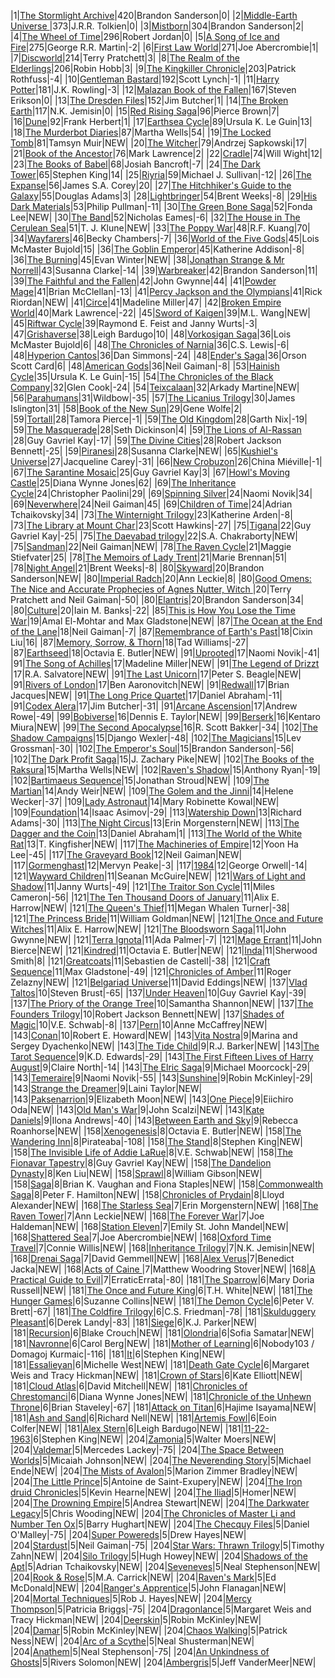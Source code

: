 |1|[The Stormlight Archive](https://www.goodreads.com/series/49075-the-stormlight-archive)|420|Brandon Sanderson|0|
|2|[Middle-Earth Universe ](https://www.goodreads.com/series/66175-the-lord-of-the-rings)|373|J.R.R. Tolkien|0|
|3|[Mistborn](https://www.goodreads.com/series/40910-the-mistborn-saga)|304|Brandon Sanderson|2|
|4|[The Wheel of Time](https://www.goodreads.com/series/41526-the-wheel-of-time)|296|Robert Jordan|0|
|5|[A Song of Ice and Fire](https://www.goodreads.com/series/43790-a-song-of-ice-and-fire)|275|George R.R. Martin|\-2|
|6|[First Law World](https://www.goodreads.com/series/150214-first-law-world)|271|Joe Abercrombie|1|
|7|[Discworld](https://www.goodreads.com/series/40650-discworld)|214|Terry Pratchett|3|
|8|[The Realm of the Elderlings](https://www.goodreads.com/series/54099-the-realm-of-the-elderlings)|206|Robin Hobb|3|
|9|[The Kingkiller Chronicle](https://www.goodreads.com/series/45262-the-kingkiller-chronicle)|203|Patrick Rothfuss|\-4|
|10|[Gentleman Bastard](https://www.goodreads.com/series/43531-gentleman-bastard)|192|Scott Lynch|\-1|
|11|[Harry Potter](https://www.goodreads.com/series/45175-harry-potter)|181|J.K. Rowling|\-3|
|12|[Malazan Book of the Fallen](https://www.goodreads.com/series/43493-malazan-book-of-the-fallen)|167|Steven Erikson|0|
|13|[The Dresden Files](https://www.goodreads.com/series/40346-the-dresden-files)|152|Jim Butcher|1|
|14|[The Broken Earth](https://www.goodreads.com/series/112296-the-broken-earth)|117|N.K. Jemisin|0|
|15|[Red Rising Saga](https://www.goodreads.com/series/117100-red-rising-saga)|96|Pierce Brown|7|
|16|[Dune](https://www.goodreads.com/series/45935-dune)|92|Frank Herbert|1|
|17|[Earthsea Cycle](https://www.goodreads.com/series/40909-earthsea-cycle)|89|Ursula K. Le Guin|13|
|18|[The Murderbot Diaries](https://www.goodreads.com/series/191900-the-murderbot-diaries)|87|Martha Wells|54|
|19|[The Locked Tomb](https://www.goodreads.com/series/229503-the-locked-tomb)|81|Tamsyn Muir|NEW|
|20|[The Witcher](https://www.goodreads.com/series/40911-the-witcher)|79|Andrzej Sapkowski|17|
|21|[Book of the Ancestor](https://www.goodreads.com/series/185644-book-of-the-ancestor)|76|Mark Lawrence|2|
|22|[Cradle](https://www.goodreads.com/series/192821-cradle)|74|Will Wight|12|
|23|[The Books of Babel](https://www.goodreads.com/series/127130-the-books-of-babel)|68|Josiah Bancroft|\-7|
|24|[The Dark Tower](https://www.goodreads.com/series/40750-the-dark-tower)|65|Stephen King|14|
|25|[Riyria](https://www.goodreads.com/series/110612-riyria)|59|Michael J. Sullivan|\-12|
|26|[The Expanse](https://www.goodreads.com/series/56399-the-expanse)|56|James S.A. Corey|20|
|27|[The Hitchhiker's Guide to the Galaxy](https://www.goodreads.com/series/40957-the-hitchhiker-s-guide-to-the-galaxy)|55|Douglas Adams|3|
|28|[Lightbringer](https://www.goodreads.com/series/291662-lightbringer)|54|Brent Weeks|\-8|
|29|[His Dark Materials](https://www.goodreads.com/series/44427-his-dark-materials)|53|Philip Pullman|\-11|
|30|[The Green Bone Saga](https://www.goodreads.com/series/216281-the-green-bone-saga)|52|Fonda Lee|NEW|
|30|[The Band](https://www.goodreads.com/series/193556-the-band)|52|Nicholas Eames|\-6|
|32|[The House in The Cerulean Sea](https://www.goodreads.com/book/show/45047384-the-house-in-the-cerulean-sea)|51|T. J. Klune|NEW|
|33|[The Poppy War](https://www.goodreads.com/series/243623-the-poppy-war)|48|R.F. Kuang|70|
|34|[Wayfarers](https://www.goodreads.com/series/170872-wayfarers)|46|Becky Chambers|\-7|
|36|[World of the Five Gods](https://www.goodreads.com/series/43463-world-of-the-five-gods-publication)|45|Lois McMaster Bujold|15|
|36|[The Goblin Emperor](https://www.goodreads.com/series/241702-the-goblin-emperor)|45|Katherine Addison|\-8|
|36|[The Burning](https://www.goodreads.com/series/250573-the-burning)|45|Evan Winter|NEW|
|38|[Jonathan Strange & Mr Norrell](https://www.goodreads.com/book/show/14201.Jonathan_Strange_Mr_Norrell)|43|Susanna Clarke|\-14|
|39|[Warbreaker](https://www.goodreads.com/book/show/1268479.Warbreaker?from_search=true&from_srp=true&qid=93RYWYybBU&rank=1)|42|Brandon Sanderson|11|
|39|[The Faithful and the Fallen](https://www.goodreads.com/series/83612-the-faithful-and-the-fallen)|42|John Gwynne|44|
|41|[Powder Mage](https://www.goodreads.com/series/99602-powder-mage)|41|Brian McClellan|\-13|
|41|[Percy Jackson and the Olympians](https://www.goodreads.com/series/40736-percy-jackson-and-the-olympians)|41|Rick Riordan|NEW|
|41|[Circe](https://www.goodreads.com/book/show/35959740-circe)|41|Madeline Miller|47|
|42|[Broken Empire World](https://www.goodreads.com/series/64473-the-broken-empire)|40|Mark Lawrence|\-22|
|45|[Sword of Kaigen](https://www.goodreads.com/book/show/41886271-the-sword-of-kaigen?from_search=true&from_srp=true&qid=UW799BChKk&rank=1)|39|M.L. Wang|NEW|
|45|[Riftwar Cycle](https://www.goodreads.com/series/49642-riftwar-cycle)|39|Raymond E. Feist and Janny Wurts|\-3|
|47|[Grishaverse](https://www.goodreads.com/series/235076-grishaverse)|38|Leigh Bardugo|10|
|48|[Vorkosigan Saga](https://www.goodreads.com/series/98250-vorkosigan-saga-publication-order)|36|Lois McMaster Bujold|6|
|48|[The Chronicles of Narnia](https://www.goodreads.com/series/49073-the-chronicles-of-narnia-publication-order)|36|C.S. Lewis|\-6|
|48|[Hyperion Cantos](https://www.goodreads.com/series/40461-hyperion-cantos)|36|Dan Simmons|\-24|
|48|[Ender's Saga](https://www.goodreads.com/series/43963-ender-s-saga)|36|Orson Scott Card|6|
|48|[American Gods](https://www.goodreads.com/series/114135-american-gods)|36|Neil Gaiman|\-8|
|53|[Hainish Cycle](https://www.goodreads.com/series/49359-hainish-cycle)|35|Ursula K. Le Guin|\-15|
|54|[The Chronicles of the Black Company](https://www.goodreads.com/series/54284-the-chronicles-of-the-black-company)|32|Glen Cook|\-24|
|54|[Teixcalaan](https://www.goodreads.com/series/233352-teixcalaan)|32|Arkady Martine|NEW|
|56|[Parahumans](https://www.goodreads.com/series/237703-parahumans)|31|Wildbow|\-35|
|57|[The Licanius Trilogy](https://www.goodreads.com/series/136308-the-licanius-trilogy)|30|James Islington|31|
|58|[Book of the New Sun](https://www.goodreads.com/series/41474-the-book-of-the-new-sun)|29|Gene Wolfe|2|
|59|[Tortall](https://www.goodreads.com/series/50262-tortall)|28|Tamora Pierce|\-1|
|59|[The Old Kingdom](https://www.goodreads.com/series/195520-the-old-kingdom)|28|Garth Nix|\-19|
|59|[The Masquerade](https://www.goodreads.com/series/199001-the-masquerade)|28|Seth Dickinson|4|
|59|[The Lions of Al-Rassan ](https://www.goodreads.com/book/show/104101.The_Lions_of_Al_Rassan)|28|Guy Gavriel Kay|\-17|
|59|[The Divine Cities](https://www.goodreads.com/series/159695-the-divine-cities)|28|Robert Jackson Bennett|\-25|
|59|[Piranesi](https://www.goodreads.com/book/show/50202953-piranesi)|28|Susanna Clarke|NEW|
|65|[Kushiel's Universe](https://www.goodreads.com/series/83135-kushiel-s-universe)|27|Jacqueline Carey|\-31|
|66|[New Crobuzon](https://www.goodreads.com/series/61490-new-crobuzon)|26|China Miéville|\-1|
|67|[The Sarantine Mosaic](https://www.goodreads.com/series/49173-the-sarantine-mosaic)|25|Guy Gavriel Kay|3|
|67|[Howl's Moving Castle](https://www.goodreads.com/series/80111-howl-s-moving-castle)|25|Diana Wynne Jones|62|
|69|[The Inheritance Cycle](https://www.goodreads.com/series/44866-the-inheritance-cycle)|24|Christopher Paolini|29|
|69|[Spinning Silver](https://www.goodreads.com/book/show/36896898-spinning-silver)|24|Naomi Novik|34|
|69|[Neverwhere](https://www.goodreads.com/book/show/14497.Neverwhere)|24|Neil Gaiman|45|
|69|[Children of Time](https://www.goodreads.com/series/247630-children-of-time)|24|Adrian Tchaikovsky|34|
|73|[The Winternight Trilogy](https://www.goodreads.com/series/198489-the-winternight-trilogy)|23|Katherine Arden|\-8|
|73|[The Library at Mount Char](https://www.goodreads.com/book/show/26892110-the-library-at-mount-char?from_search=true&from_srp=true&qid=FtyqqrwrCg&rank=1)|23|Scott Hawkins|\-27|
|75|[Tigana](https://www.goodreads.com/book/show/104089.Tigana?from_search=true&from_srp=true&qid=FOO5Mz8UYD&rank=1)|22|Guy Gavriel Kay|\-25|
|75|[The Daevabad trilogy](https://www.goodreads.com/series/211584-the-daevabad-trilogy)|22|S.A. Chakraborty|NEW|
|75|[Sandman](https://www.goodreads.com/series/108534-the-absolute-sandman)|22|Neil Gaiman|NEW|
|78|[The Raven Cycle](https://www.goodreads.com/series/73675-the-raven-cycle)|21|Maggie Stiefvater|25|
|78|[The Memoirs of Lady Trent](https://www.goodreads.com/series/107373-the-memoirs-of-lady-trent)|21|Marie Brennan|51|
|78|[Night Angel](https://www.goodreads.com/series/45765-night-angel)|21|Brent Weeks|\-8|
|80|[Skyward](https://www.goodreads.com/series/247635-skyward)|20|Brandon Sanderson|NEW|
|80|[Imperial Radch](https://www.goodreads.com/series/113751-imperial-radch)|20|Ann Leckie|8|
|80|[Good Omens: The Nice and Accurate Prophecies of Agnes Nutter, Witch ](https://www.goodreads.com/book/show/12067.Good_Omens?from_search=true&from_srp=true&qid=FHx2o525U8&rank=1)|20|Terry Pratchett and Neil Gaiman|\-50|
|80|[Elantris](https://www.goodreads.com/book/show/68427.Elantris)|20|Brandon Sanderson|34|
|80|[Culture](https://www.goodreads.com/series/49118-culture)|20|Iain M. Banks|\-22|
|85|[This is How You Lose the Time War](https://www.goodreads.com/book/show/43352954-this-is-how-you-lose-the-time-war)|19|Amal El-Mohtar and Max Gladstone|NEW|
|87|[The Ocean at the End of the Lane](https://www.goodreads.com/book/show/15783514-the-ocean-at-the-end-of-the-lane)|18|Neil Gaiman|\-7|
|87|[Remembrance of Earth's Past](https://www.goodreads.com/series/189931-remembrance-of-earth-s-past)|18|Cixin Liu|16|
|87|[Memory, Sorrow, & Thorn](https://www.goodreads.com/series/49188-memory-sorrow-and-thorn)|18|Tad Williams|\-27|
|87|[Earthseed](https://www.goodreads.com/series/57804-earthseed)|18|Octavia E. Butler|NEW|
|91|[Uprooted](https://www.goodreads.com/book/show/22544764-uprooted)|17|Naomi Novik|\-41|
|91|[The Song of Achilles](https://www.goodreads.com/book/show/13623848-the-song-of-achilles)|17|Madeline Miller|NEW|
|91|[The Legend of Drizzt ](https://www.goodreads.com/series/49134-the-legend-of-drizzt)|17|R.A. Salvatore|NEW|
|91|[The Last Unicorn](https://www.goodreads.com/series/108965-the-last-unicorn)|17|Peter S. Beagle|NEW|
|91|[Rivers of London](https://www.goodreads.com/series/51937-rivers-of-london)|17|Ben Aaronovitch|NEW|
|91|[Redwall](https://www.goodreads.com/series/40340-redwall)|17|Brian Jacques|NEW|
|91|[The Long Price Quartet](https://www.goodreads.com/series/43409-long-price-quartet)|17|Daniel Abraham|\-11|
|91|[Codex Alera](https://www.goodreads.com/series/45545-codex-alera)|17|Jim Butcher|\-31|
|91|[Arcane Ascension](https://www.goodreads.com/series/201441-arcane-ascension)|17|Andrew Rowe|\-49|
|99|[Bobiverse](https://www.goodreads.com/series/192752-bobiverse)|16|Dennis E. Taylor|NEW|
|99|[Berserk](https://www.goodreads.com/series/79796-berserk)|16|Kentaro Miura|NEW|
|99|[The Second Apocalypse](https://www.goodreads.com/series/40519-the-prince-of-nothing)|16|R. Scott Bakker|\-34|
|102|[The Shadow Campaigns](https://www.goodreads.com/series/99112-the-shadow-campaigns)|15|Django Wexler|\-48|
|102|[The Magicians](https://www.goodreads.com/series/50834-the-magicians)|15|Lev Grossman|\-30|
|102|[The Emperor's Soul](https://www.goodreads.com/book/show/13578175-the-emperor-s-soul?from_search=true&from_srp=true&qid=iFKCn4K2hb&rank=1)|15|Brandon Sanderson|\-56|
|102|[The Dark Profit Saga](https://www.goodreads.com/series/207236-the-dark-profit-saga)|15|J. Zachary Pike|NEW|
|102|[The Books of the Raksura](https://www.goodreads.com/series/65591-the-books-of-the-raksura)|15|Martha Wells|NEW|
|102|[Raven's Shadow](https://www.goodreads.com/series/81339-raven-s-shadow)|15|Anthony Ryan|\-19|
|102|[Bartimaeus Sequence](https://www.goodreads.com/series/40838-bartimaeus)|15|Jonathan Stroud|NEW|
|109|[The Martian](https://www.goodreads.com/book/show/18007564-the-martian?from_search=true&from_srp=true&qid=A2VroxzimK&rank=1)|14|Andy Weir|NEW|
|109|[The Golem and the Jinni](https://www.goodreads.com/series/164849-the-golem-and-the-jinni)|14|Helene Wecker|\-37|
|109|[Lady Astronaut](https://www.goodreads.com/series/193730-lady-astronaut-universe)|14|Mary Robinette Kowal|NEW|
|109|[Foundation](https://www.goodreads.com/series/59386-foundation-publication-order)|14|Isaac Asimov|\-29|
|113|[Watership Down](https://www.goodreads.com/book/show/76620.Watership_Down)|13|Richard Adams|\-30|
|113|[The Night Circus](https://www.goodreads.com/book/show/9361589-the-night-circus)|13|Erin Morgenstern|NEW|
|113|[The Dagger and the Coin](https://www.goodreads.com/series/53777-the-dagger-and-the-coin)|13|Daniel Abraham|1|
|113|[The World of the White Rat](https://www.goodreads.com/series/307546-the-world-of-the-white-rat)|13|T. Kingfisher|NEW|
|117|[The Machineries of Empire](https://www.goodreads.com/series/160439-the-machineries-of-empire)|12|Yoon Ha Lee|\-45|
|117|[The Graveyard Book](https://www.goodreads.com/book/show/2213661.The_Graveyard_Book)|12|Neil Gaiman|NEW|
|117|[Gormenghast](https://www.goodreads.com/series/45757-gormenghast)|12|Mervyn Peake|\-3|
|117|[1984](https://www.goodreads.com/book/show/40961427-1984)|12|George Orwell|\-14|
|121|[Wayward Children](https://www.goodreads.com/series/165484-wayward-children)|11|Seanan McGuire|NEW|
|121|[Wars of Light and Shadow](https://www.goodreads.com/series/49113-wars-of-light-and-shadow)|11|Janny Wurts|\-49|
|121|[The Traitor Son Cycle](https://www.goodreads.com/series/87389-the-traitor-son-cycle)|11|Miles Cameron|\-56|
|121|[The Ten Thousand Doors of January](https://www.goodreads.com/book/show/43521657-the-ten-thousand-doors-of-january)|11|Alix E. Harrow|NEW|
|121|[The Queen's Thief](https://www.goodreads.com/series/43514-the-queen-s-thief)|11|Megan Whalen Turner|\-38|
|121|[The Princess Bride](https://www.goodreads.com/book/show/21787.The_Princess_Bride)|11|William Goldman|NEW|
|121|[The Once and Future Witches](https://www.goodreads.com/book/show/49504061-the-once-and-future-witches)|11|Alix E. Harrow|NEW|
|121|[The Bloodsworn Saga](https://www.goodreads.com/series/273156-the-bloodsworn-saga)|11|John Gwynne|NEW|
|121|[Terra Ignota](https://www.goodreads.com/series/166200-terra-ignota)|11|Ada Palmer|\-7|
|121|[Mage Errant](https://www.goodreads.com/series/252085-mage-errant)|11|John Bierce|NEW|
|121|[Kindred](https://www.goodreads.com/book/show/60931.Kindred)|11|Octavia E. Butler|NEW|
|121|[Inda](https://www.goodreads.com/series/41616-inda)|11|Sherwood Smith|8|
|121|[Greatcoats](https://www.goodreads.com/series/121119-greatcoats)|11|Sebastien de Castell|\-38|
|121|[Craft Sequence](https://www.goodreads.com/series/91029-craft-sequence)|11|Max Gladstone|\-49|
|121|[Chronicles of Amber](https://www.goodreads.com/series/40859-the-chronicles-of-amber)|11|Roger Zelazny|NEW|
|121|[Belgariad Universe](https://www.goodreads.com/series/40739-the-belgariad)|11|David Eddings|NEW|
|137|[Vlad Taltos](https://www.goodreads.com/series/40334-vlad-taltos)|10|Steven Brust|\-65|
|137|[Under Heaven](https://www.goodreads.com/book/show/7139892-under-heaven)|10|Guy Gavriel Kay|\-39|
|137|[The Priory of the Orange Tree](https://www.goodreads.com/book/show/40275288-the-priory-of-the-orange-tree)|10|Samantha Shannon|NEW|
|137|[The Founders Trilogy](https://www.goodreads.com/series/228579-the-founders-trilogy)|10|Robert Jackson Bennett|NEW|
|137|[Shades of Magic](https://www.goodreads.com/series/122142-shades-of-magic)|10|V.E. Schwab|\-8|
|137|[Pern](https://www.goodreads.com/series/50060-pern-published-order)|10|Anne McCaffrey|NEW|
|143|[Conan](https://www.goodreads.com/series/323676-conan-the-barbarian-original-series)|10|Robert E. Howard|NEW|
|143|[Vita Nostra](https://www.goodreads.com/book/show/38633526-vita-nostra)|9|Marina and Sergey Dyachenko|NEW|
|143|[The Tide Child](https://www.goodreads.com/series/258685-the-tide-child)|9|R.J. Barker|NEW|
|143|[The Tarot Sequence](https://www.goodreads.com/series/225734-the-tarot-sequence)|9|K.D. Edwards|\-29|
|143|[The First Fifteen Lives of Harry August](https://www.goodreads.com/book/show/35066358-the-first-fifteen-lives-of-harry-august)|9|Claire North|\-14|
|143|[The Elric Saga](https://www.goodreads.com/series/117866-elric-chronological-order)|9|Michael Moorcock|\-29|
|143|[Temeraire](https://www.goodreads.com/series/43272-temeraire)|9|Naomi Novik|\-55|
|143|[Sunshine](https://www.goodreads.com/book/show/8088.Sunshine)|9|Robin McKinley|\-29|
|143|[Strange the Dreamer](https://www.goodreads.com/series/168789-strange-the-dreamer)|9|Laini Taylor|NEW|
|143|[Paksenarrion](https://www.goodreads.com/series/49608-paksenarrion)|9|Elizabeth Moon|NEW|
|143|[One Piece](https://www.goodreads.com/series/57193-one-piece)|9|Eiichiro Oda|NEW|
|143|[Old Man's War](https://www.goodreads.com/series/40789-old-man-s-war)|9|John Scalzi|NEW|
|143|[Kate Daniels](https://www.goodreads.com/series/40691-kate-daniels)|9|Ilona Andrews|\-40|
|143|[Between Earth and Sky](https://www.goodreads.com/series/266277-between-earth-and-sky)|9|Rebecca Roanhorse|NEW|
|158|[Xenogenesis](https://www.goodreads.com/series/41747-xenogenesis)|8|Octavia E. Butler|NEW|
|158|[The Wandering Inn](https://www.goodreads.com/series/265443-the-wandering-inn)|8|Pirateaba|\-108|
|158|[The Stand](https://www.goodreads.com/book/show/149267.The_Stand)|8|Stephen King|NEW|
|158|[The Invisible Life of Addie LaRue](https://www.goodreads.com/book/show/50623864-the-invisible-life-of-addie-larue)|8|V.E. Schwab|NEW|
|158|[The Fionavar Tapestry](https://www.goodreads.com/series/49379-the-fionavar-tapestry)|8|Guy Gavriel Kay|NEW|
|158|[The Dandelion Dynasty](https://www.goodreads.com/series/117103-the-dandelion-dynasty)|8|Ken Liu|NEW|
|158|[Sprawl](https://www.goodreads.com/series/43622-sprawl)|8|William Gibson|NEW|
|158|[Saga](https://www.goodreads.com/series/146415-saga)|8|Brian K. Vaughan and Fiona Staples|NEW|
|158|[Commonwealth Saga](https://www.goodreads.com/series/40740-commonwealth-saga)|8|Peter F. Hamilton|NEW|
|158|[Chronicles of Prydain](https://www.goodreads.com/series/40371-the-chronicles-of-prydain)|8|Lloyd Alexander|NEW|
|168|[The Starless Sea](https://www.goodreads.com/book/show/43575115-the-starless-sea)|7|Erin Morgenstern|NEW|
|168|[The Raven Tower](https://www.goodreads.com/book/show/39395857-the-raven-tower)|7|Ann Leckie|NEW|
|168|[The Forever War](https://www.goodreads.com/series/54376-the-forever-war)|7|Joe Haldeman|NEW|
|168|[Station Eleven](https://www.goodreads.com/book/show/20170404-station-eleven)|7|Emily St. John Mandel|NEW|
|168|[Shattered Sea](https://www.goodreads.com/series/108746-shattered-sea)|7|Joe Abercrombie|NEW|
|168|[Oxford Time Travel](https://www.goodreads.com/series/52985-oxford-time-travel)|7|Connie Willis|NEW|
|168|[Inheritance Trilogy](https://www.goodreads.com/series/46971-inheritance-trilogy)|7|N.K. Jemisin|NEW|
|168|[Drenai Saga](https://www.goodreads.com/series/40522-the-drenai-saga)|7|David Gemmell|NEW|
|168|[Alex Verus](https://www.goodreads.com/series/71196-alex-verus)|7|Benedict Jacka|NEW|
|168|[Acts of Caine ](https://www.goodreads.com/series/53770-the-acts-of-caine)|7|Matthew Woodring Stover|NEW|
|168|[A Practical Guide to Evil](https://www.goodreads.com/series/212758-a-practical-guide-to-evil)|7|ErraticErrata|\-80|
|181|[The Sparrow](https://www.goodreads.com/series/62065-the-sparrow)|6|Mary Doria Russell|NEW|
|181|[The Once and Future King](https://www.goodreads.com/book/show/43545.The_Once_and_Future_King)|6|T.H. White|NEW|
|181|[The Hunger Games](https://www.goodreads.com/series/73758-the-hunger-games)|6|Suzanne Collins|NEW|
|181|[The Demon Cycle](https://www.goodreads.com/series/46817-the-demon-cycle)|6|Peter V. Brett|\-67|
|181|[The Coldfire Trilogy](https://www.goodreads.com/series/40358-the-coldfire-trilogy)|6|C.S. Friedman|\-78|
|181|[Skulduggery Pleasant](https://www.goodreads.com/series/127839-skulduggery-pleasant)|6|Derek Landy|\-83|
|181|[Siege](https://www.goodreads.com/series/289412-the-siege)|6|K.J. Parker|NEW|
|181|[Recursion](https://www.goodreads.com/book/show/42046112-recursion)|6|Blake Crouch|NEW|
|181|[Olondria](https://www.goodreads.com/series/181846-olondria)|6|Sofia Samatar|NEW|
|181|[Navronne](https://www.goodreads.com/series/245384-navronne-sanctuary-universe)|6|Carol Berg|NEW|
|181|[Mother of Learning](https://www.goodreads.com/series/312985-mother-of-learning)|6|Nobody103 / Domagoj Kurmaic|\-116|
|181|[It](https://www.goodreads.com/book/show/830502.It)|6|Stephen King|NEW|
|181|[Essalieyan](https://www.goodreads.com/series/130836-essalieyan)|6|Michelle West|NEW|
|181|[Death Gate Cycle](https://www.goodreads.com/series/41764-the-death-gate-cycle)|6|Margaret Weis and Tracy Hickman|NEW|
|181|[Crown of Stars](https://www.goodreads.com/series/43697-crown-of-stars)|6|Kate Elliott|NEW|
|181|[Cloud Atlas](https://www.goodreads.com/book/show/49628.Cloud_Atlas)|6|David Mitchell|NEW|
|181|[Chronicles of Chrestomanci](https://www.goodreads.com/series/43763-chrestomanci)|6|Diana Wynne Jones|NEW|
|181|[Chronicle of the Unhewn Throne](https://www.goodreads.com/series/116397-chronicle-of-the-unhewn-throne)|6|Brian Staveley|\-67|
|181|[Attack on Titan](https://www.goodreads.com/series/83553-attack-on-titan)|6|Hajime Isayama|NEW|
|181|[Ash and Sand](https://www.goodreads.com/series/233409-ash-and-sand)|6|Richard Nell|NEW|
|181|[Artemis Fowl](https://www.goodreads.com/series/42742-artemis-fowl)|6|Eoin Colfer|NEW|
|181|[Alex Stern](https://www.goodreads.com/book/show/43263680-ninth-house)|6|Leigh Bardugo|NEW|
|181|[11-22-1963](https://www.goodreads.com/book/show/21863756-11-22-1963)|6|Stephen King|NEW|
|204|[Zamonia](https://www.goodreads.com/series/70616-zamonien)|5|Walter Moers|NEW|
|204|[Valdemar](https://www.goodreads.com/series/50054-valdemar-chronological)|5|Mercedes Lackey|\-75|
|204|[The Space Between Worlds](https://www.goodreads.com/book/show/43301353-the-space-between-worlds)|5|Micaiah Johnson|NEW|
|204|[The Neverending Story](https://www.goodreads.com/book/show/27712.The_Neverending_Story)|5|Michael Ende|NEW|
|204|[The Mists of Avalon](https://www.goodreads.com/series/51187-avalon)|5|Marion Zimmer Bradley|NEW|
|204|[The Little Prince](https://www.goodreads.com/book/show/157993.The_Little_Prince)|5|Antoine de Saint-Exupery|NEW|
|204|[The Iron druid Chronicles](https://www.goodreads.com/series/52837-the-iron-druid-chronicles)|5|Kevin Hearne|NEW|
|204|[The Iliad](https://www.goodreads.com/book/show/1371.The_Iliad)|5|Homer|NEW|
|204|[The Drowning Empire](https://www.goodreads.com/series/286816-the-drowning-empire)|5|Andrea Stewart|NEW|
|204|[The Darkwater Legacy](https://www.goodreads.com/series/219247-the-darkwater-legacy)|5|Chris Wooding|NEW|
|204|[The Chronicles of Master Li and Number Ten Ox](https://www.goodreads.com/series/51535-the-chronicles-of-master-li-and-number-ten-ox)|5|Barry Hughart|NEW|
|204|[The Checquy Files](https://www.goodreads.com/series/89879-the-checquy-files)|5|Daniel O'Malley|\-75|
|204|[Super Powereds](https://www.goodreads.com/series/115317-super-powereds)|5|Drew Hayes|NEW|
|204|[Stardust](https://www.goodreads.com/book/show/16793.Stardust)|5|Neil Gaiman|\-75|
|204|[Star Wars: Thrawn Trilogy](https://www.goodreads.com/series/42348-star-wars-the-thrawn-trilogy)|5|Timothy Zahn|NEW|
|204|[Silo Trilogy](https://www.goodreads.com/series/70647-silo)|5|Hugh Howey|NEW|
|204|[Shadows of the Apt](https://www.goodreads.com/series/45895-shadows-of-the-apt)|5|Adrian Tchaikovsky|NEW|
|204|[Seveneves](https://www.goodreads.com/book/show/22816087-seveneves)|5|Neal Stephenson|NEW|
|204|[Rook & Rose](https://www.goodreads.com/series/287237-rook-rose)|5|M.A. Carrick|NEW|
|204|[Raven's Mark](https://www.goodreads.com/series/224241-raven-s-mark)|5|Ed McDonald|NEW|
|204|[Ranger's Apprentice](https://www.goodreads.com/series/43436-ranger-s-apprentice)|5|John Flanagan|NEW|
|204|[Mortal Techniques](https://www.goodreads.com/series/281543-mortal-techniques)|5|Rob J. Hayes|NEW|
|204|[Mercy Thompson](https://www.goodreads.com/series/40932-mercy-thompson)|5|Patricia Briggs|\-75|
|204|[Dragonlance](https://www.goodreads.com/series/49318-dragonlance)|5|Margaret Weis and Tracy Hickman|NEW|
|204|[Deerskin](https://www.goodreads.com/book/show/8087.Deerskin)|5|Robin McKinley|NEW|
|204|[Damar](https://www.goodreads.com/series/49119-damar)|5|Robin McKinley|NEW|
|204|[Chaos Walking](https://www.goodreads.com/series/44939-chaos-walking)|5|Patrick Ness|NEW|
|204|[Arc of a Scythe](https://www.goodreads.com/series/188984-arc-of-a-scythe)|5|Neal Shusterman|NEW|
|204|[Anathem](https://www.goodreads.com/book/show/2845024-anathem)|5|Neal Stephenson|\-75|
|204|[An Unkindness of Ghosts](https://www.goodreads.com/book/show/34381254-an-unkindness-of-ghosts)|5|Rivers Solomon|NEW|
|204|[Ambergris](https://www.goodreads.com/series/68277-ambergris)|5|Jeff VanderMeer|NEW​|